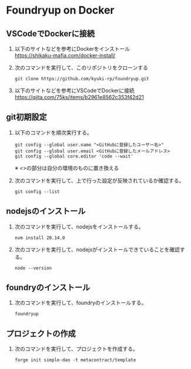 # Foundryup on Docker

## VSCodeでDockerに接続
1. 以下のサイトなどを参考にDockerをインストール  
    https://shikaku-mafia.com/docker-install/

1. 次のコマンドを実行して、このリポジトリをクローンする
    ```
    git clone https://github.com/kyuki-rp/foundryup.git
    ```

1. 以下のサイトなどを参考にVSCodeでDockerに接続  
    https://qiita.com/75ks/items/b2961e8562c353f42d21

## git初期設定
1. 以下のコマンドを順次実行する。
    ```
    git config --global user.name "<GitHubに登録したユーザー名>"
    git config --global user.email <GitHubに登録したメールアドレス>
    git config --global core.editor 'code --wait'
    ```
    ※ <>の部分は自分の環境のものに置き換える

1. 次のコマンドを実行して、上で行った設定が反映されているか確認する。
    ```
    git config --list
    ```

## nodejsのインストール
1. 次のコマンドを実行して、nodejsをインストールする。
    ```
    nvm install 20.14.0
    ```

1. 次のコマンドを実行して、nodejsがインストールできていることを確認する。
    ```
    node --version
    ```

## foundryのインストール
1. 次のコマンドを実行して、foundryのインストールする。
    ```
    foundryup
    ```

## プロジェクトの作成
1. 次のコマンドを実行して、プロジェクトを作成する。
    ```
    forge init simple-dao -t metacontract/template
    ```